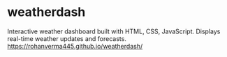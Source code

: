 # weatherdash
Interactive weather dashboard built with HTML, CSS, JavaScript. Displays real-time weather updates and forecasts.
https://rohanverma445.github.io/weatherdash/

